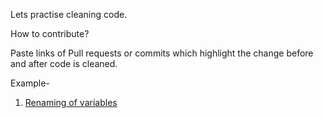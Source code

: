Lets practise cleaning code.

How to contribute?

Paste links of Pull requests or commits which highlight the change before and after code is cleaned.

Example-
1) [Renaming of variables](https://github.com/Aatmaj-Zephyr/Travelling-salesman/commit/ef7a197b472288bd6746d72627017a4074f6a919)

